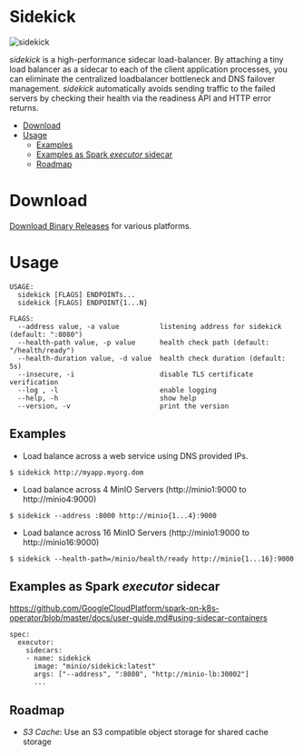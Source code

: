 # Sidekick
![sidekick](sidekick_logo.png)

*sidekick* is a high-performance sidecar load-balancer. By attaching a tiny load balancer as a sidecar to each of the client application processes, you can eliminate the centralized loadbalancer bottleneck and DNS failover management. *sidekick* automatically avoids sending traffic to the failed servers by checking their health via the readiness API and HTTP error returns.

- [Download](#download)
- [Usage](#usage)
    - [Examples](#examples)
    - [Examples as Spark *executor* sidecar](#examples-as-spark-executor-sidecar)
    - [Roadmap](#roadmap)

# Download
[Download Binary Releases](https://github.com/minio/sidekick/releases) for various platforms.

# Usage

```
USAGE:
  sidekick [FLAGS] ENDPOINTs...
  sidekick [FLAGS] ENDPOINT{1...N}

FLAGS:
  --address value, -a value          listening address for sidekick (default: ":8080")
  --health-path value, -p value      health check path (default: "/health/ready")
  --health-duration value, -d value  health check duration (default: 5s)
  --insecure, -i                     disable TLS certificate verification
  --log , -l                         enable logging
  --help, -h                         show help
  --version, -v                      print the version
```

## Examples

- Load balance across a web service using DNS provided IPs.
```
$ sidekick http://myapp.myorg.dom
```

- Load balance across 4 MinIO Servers (http://minio1:9000 to http://minio4:9000)
```
$ sidekick --address :8000 http://minio{1...4}:9000
```

- Load balance across 16 MinIO Servers (http://minio1:9000 to http://minio16:9000)
```
$ sidekick --health-path=/minio/health/ready http://minio{1...16}:9000
```

## Examples as Spark *executor* sidecar

https://github.com/GoogleCloudPlatform/spark-on-k8s-operator/blob/master/docs/user-guide.md#using-sidecar-containers
```
spec:
  executor:
    sidecars:
    - name: sidekick
      image: "minio/sidekick:latest"
      args: ["--address", ":8080", "http://minio-lb:30002"]
      ...
```

## Roadmap
- *S3 Cache*: Use an S3 compatible object storage for shared cache storage
